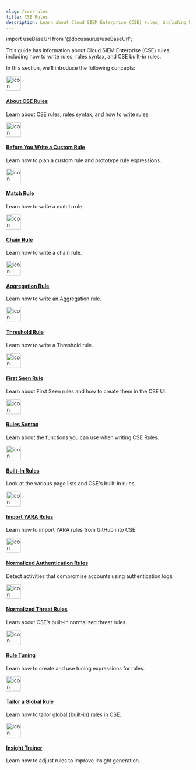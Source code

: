 ```yaml
---
slug: /cse/rules
title: CSE Rules
description: Learn about Cloud SIEM Enterprise (CSE) rules, including how to write rules, rules syntax, and CSE built-in rules.
---
```


import useBaseUrl from '@docusaurus/useBaseUrl';

This guide has information about Cloud SIEM Enterprise (CSE) rules, including how to write rules, rules syntax, and CSE built-in rules.

In this section, we'll introduce the following concepts:

<div className="box-wrapper" markdown="1">
<div className="box smallbox1 card">
  <div className="container">
  <a href="/docs/cse/rules/about-cse-rules"><img src={useBaseUrl('img/icons/operations/rules.png')} alt="icon" width="40"/><h4>About CSE Rules</h4></a>
  <p>Learn about CSE rules, rules syntax, and how to write rules.</p>
  </div>
</div>
<div className="box smallbox2 card">
  <div className="container">
  <a href="/docs/cse/rules/before-writing-custom-rule"><img src={useBaseUrl('img/icons/operations/rules.png')} alt="icon" width="40"/><h4>Before You Write a Custom Rule</h4></a>
  <p>Learn how to plan a custom rule and prototype rule expressions.</p>
  </div>
</div>
<div className="box smallbox3 card">
  <div className="container">
  <a href="/docs/cse/rules/write-match-rule"><img src={useBaseUrl('img/icons/operations/rules.png')} alt="icon" width="40"/><h4>Match Rule</h4></a>
  <p>Learn how to write a match rule.</p>
  </div>
</div>
<div className="box smallbox4 card">
  <div className="container">
  <a href="/docs/cse/rules/write-chain-rule"><img src={useBaseUrl('img/icons/operations/rules.png')} alt="icon" width="40"/><h4>Chain Rule</h4></a>
  <p>Learn how to write a chain rule.</p>
  </div>
</div>
<div className="box smallbox5 card">
  <div className="container">
  <a href="/docs/cse/rules/write-aggregation-rule"><img src={useBaseUrl('img/icons/operations/rules.png')} alt="icon" width="40"/><h4>Aggregation Rule</h4></a>
  <p>Learn how to write an Aggregation rule.</p>
  </div>  
</div>
<div className="box smallbox6 card">
  <div className="container">
  <a href="/docs/cse/rules/write-threshold-rule"><img src={useBaseUrl('img/icons/operations/rules.png')} alt="icon" width="40"/><h4>Threshold Rule</h4></a>
  <p>Learn how to write a Threshold rule.</p>
  </div>
</div>
<div className="box smallbox7 card">
  <div className="container">
  <a href="/docs/cse/rules/write-first-seen-rule"><img src={useBaseUrl('img/icons/operations/rules.png')} alt="icon" width="40"/><h4>First Seen Rule</h4></a>
  <p>Learn about First Seen rules and how to create them in the CSE UI.</p>
  </div>
</div>
    <div className="box smallbox8 card">
      <div className="container">
      <a href="/docs/cse/rules/cse-rules-syntax"><img src={useBaseUrl('img/icons/operations/rules.png')} alt="icon" width="40"/><h4>Rules Syntax</h4></a>
      <p>Learn about the functions you can use when writing CSE Rules.</p>
      </div>
    </div>
    <div className="box smallbox9 card">
      <div className="container">
      <a href="/docs/cse/rules/cse-built-in-rules"><img src={useBaseUrl('img/icons/operations/rules.png')} alt="icon" width="40"/><h4>Built-In Rules</h4></a>
      <p>Look at the various page lists and CSE's built-in rules.</p>
      </div>
    </div>
    <div className="box smallbox10 card">
      <div className="container">
      <a href="/docs/cse/rules/import-yara-rules"><img src={useBaseUrl('img/icons/operations/rules.png')} alt="icon" width="40"/><h4>Import YARA Rules</h4></a>
      <p>Learn how to import YARA rules from GitHub into CSE.</p>
      </div>
    </div>
    <div className="box smallbox11 card">
      <div className="container">
      <a href="/docs/cse/rules/normalized-authentication-rules"><img src={useBaseUrl('img/icons/operations/rules.png')} alt="icon" width="40"/><h4>Normalized Authentication Rules</h4></a>
      <p>Detect activities that compromise accounts using authentication logs.</p>
      </div>
    </div>
    <div className="box smallbox12 card">
      <div className="container">
      <a href="/docs/cse/rules/normalized-threat-rules"><img src={useBaseUrl('img/icons/operations/rules.png')} alt="icon" width="40"/><h4>Normalized Threat Rules</h4></a>
      <p>Learn about CSE’s built-in normalized threat rules.</p>
      </div>  
    </div>
    <div className="box smallbox13 card">
      <div className="container">
      <a href="/docs/cse/rules/rule-tuning-expressions"><img src={useBaseUrl('img/icons/operations/rules.png')} alt="icon" width="40"/><h4>Rule Tuning</h4></a>
      <p>Learn how to create and use tuning expressions for rules.</p>
      </div>
    </div>
    <div className="box smallbox14 card">
      <div className="container">
      <a href="/docs/cse/rules/tailor-global-rule"><img src={useBaseUrl('img/icons/operations/rules.png')} alt="icon" width="40"/><h4>Tailor a Global Rule</h4></a>
      <p>Learn how to tailor global (built-in) rules in CSE.</p>
      </div>
    </div>
    <div className="box smallbox15 card">
      <div className="container">
      <a href="/docs/cse/rules/insight-trainer"><img src={useBaseUrl('img/icons/operations/rules.png')} alt="icon" width="40"/><h4>Insight Trainer</h4></a>
      <p>Learn how to adjust rules to improve Insight generation.</p>
      </div>
    </div>
</div>
